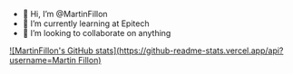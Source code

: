 - 👋 Hi, I’m @MartinFillon
- 🌱 I’m currently learning at Epitech
- 💞️ I’m looking to collaborate on anything

<!---
MartinFillon/MartinFillon is a ✨ special ✨ repository because its `README.md` (this file) appears on your GitHub profile.
You can click the Preview link to take a look at your changes.
--->

[![MartinFillon's GitHub stats](https://github-readme-stats.vercel.app/api?username=Martin Fillon)](https://github.com/anuraghazra/github-readme-stats)
